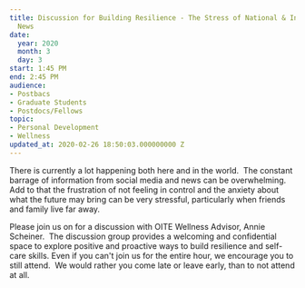 ```yaml
---
title: Discussion for Building Resilience - The Stress of National & International
  News
date:
  year: 2020
  month: 3
  day: 3
start: 1:45 PM
end: 2:45 PM
audience:
- Postbacs
- Graduate Students
- Postdocs/Fellows
topic:
- Personal Development
- Wellness
updated_at: 2020-02-26 18:50:03.000000000 Z
---
```

There is currently a lot happening both here and in the world.  The
constant barrage of information from social media and news can be
overwhelming.  Add to that the frustration of not feeling in control and
the anxiety about what the future may bring can be very stressful,
particularly when friends and family live far away.  

Please join us on for a discussion with OITE Wellness Advisor, Annie
Scheiner.  The discussion group provides a welcoming and confidential
space to explore positive and proactive ways to build resilience and
self-care skills. Even if you can\'t join us for the entire hour, we
encourage you to still attend.  We would rather you come late or leave
early, than to not attend at all.   

 
